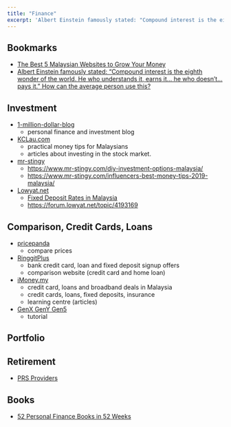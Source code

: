 ```yaml
---
title: "Finance"
excerpt: 'Albert Einstein famously stated: "Compound interest is the eighth wonder of the world. He who understands it, earns it... he who doesn’t... pays it."'
---
```


## Bookmarks
- [The Best 5 Malaysian Websites to Grow Your Money](https://www.mr-stingy.com/best-5-malaysian-sites-grow-your-money/)
- [Albert Einstein famously stated: “Compound interest is the eighth wonder of the world. He who understands it, earns it... he who doesn’t... pays it.” How can the average person use this?](https://www.quora.com/Albert-Einstein-famously-stated-%E2%80%9CCompound-interest-is-the-eighth-wonder-of-the-world-He-who-understands-it-earns-it-he-who-doesn%E2%80%99t-pays-it-%E2%80%9D-How-can-the-average-person-use-this)



## Investment
- [1-million-dollar-blog](https://1-million-dollar-blog.com/)
    - personal finance and investment blog
- [KCLau.com](https://kclau.com/)
    - practical money tips for Malaysians
    - articles about investing in the stock market.
- [mr-stingy](https://www.mr-stingy.com/)
    - <https://www.mr-stingy.com/diy-investment-options-malaysia/>
    - <https://www.mr-stingy.com/influencers-best-money-tips-2019-malaysia/>
- [Lowyat.net](https://forum.lowyat.net/FinanceBusinessandInvestmentHouse)
    - [Fixed Deposit Rates in Malaysia](https://forum.lowyat.net/index.php?showtopic=4154481&st=)
    - <https://forum.lowyat.net/topic/4193169>



## Comparison, Credit Cards, Loans
- [pricepanda](https://www.pricepanda.com.my/)
    - compare prices
- [RinggitPlus](https://ringgitplus.com/en/)
    - bank credit card, loan and fixed deposit signup offers
    - comparison website (credit card and home loan)
- [iMoney.my](https://www.imoney.my/)
    - credit card, loans and broadband deals in Malaysia
    - credit cards, loans, fixed deposits, insurance
    - learning centre (articles)
- [GenX GenY Gen5](https://genxgenygenz.com/fixed-deposit/)
    - tutorial


## Portfolio




## Retirement
- [PRS Providers](https://www.ppa.my/prs-providers/)



## Books
- [52 Personal Finance Books in 52 Weeks](https://www.thesimpledollar.com/52-personal-finance-books-in-52-weeks/)